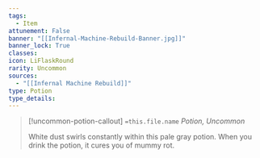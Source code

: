 ```yaml
---
tags:
  - Item
attunement: False
banner: "[[Infernal-Machine-Rebuild-Banner.jpg]]"
banner_lock: True
classes:
icon: LiFlaskRound
rarity: Uncommon
sources:
  - "[[Infernal Machine Rebuild]]"
type: Potion
type_details: 
---
```

>[!uncommon-potion-callout] `=this.file.name`
>*Potion, Uncommon*
>
>White dust swirls constantly within this pale gray potion. When you drink the potion, it cures you of mummy rot.
>
>
